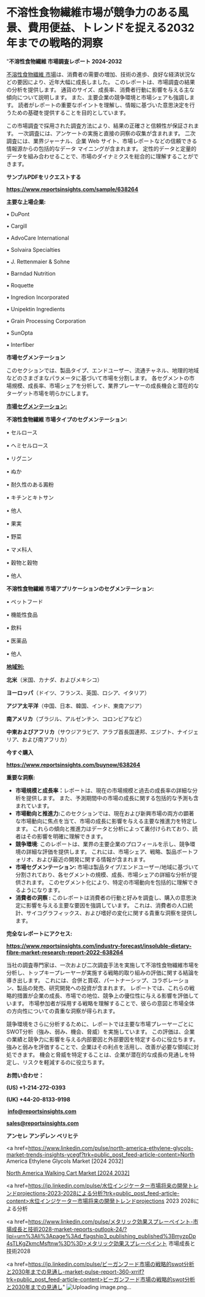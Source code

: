 # 不溶性食物繊維市場が競争力のある風景、費用便益、トレンドを捉える2032年までの戦略的洞察

"<strong>不溶性食物繊維 市場調査レポート 2024-2032</strong>

<a href=https://www.reportsinsights.com/sample/638264>不溶性食物繊維 市場</a>は、消費者の需要の増加、技術の進歩、良好な経済状況などの要因により、近年大幅に成長しました。 このレポートは、市場調査の結果の分析を提供します。 通貨のサイズ、成長率、消費者行動に影響を与える主な傾向について説明します。 また、主要企業の競争環境と市場シェアも強調します。 読者がレポートの重要なポイントを理解し、情報に基づいた意思決定を行うための基礎を提供することを目的としています。

この市場調査で採用された調査方法により、結果の正確さと信頼性が保証されます。 一次調査には、アンケートの実施と直接の洞察の収集が含まれます。 二次調査には、業界ジャーナル、企業 Web サイト、市場レポートなどの信頼できる情報源からの包括的なデータ マイニングが含まれます。 定性的データと定量的データを組み合わせることで、市場のダイナミクスを総合的に理解することができます。

<strong><b>サンプルPDFをリクエストする</b></strong>

<a href=https://www.reportsinsights.com/sample/638264><strong><u>https://www.reportsinsights.com/sample/638264</u></strong></a>

<strong>主要な上場企業:</strong>

• DuPont

• Cargill

• AdvoCare International

• Solvaira Specialties

• J. Rettenmaier & Sohne

• Barndad Nutrition

• Roquette

• Ingredion Incorporated

• Unipektin Ingredients

• Grain Processing Corporation

• SunOpta

• Interfiber

<strong>市場セグメンテーション</strong>

このセクションでは、製品タイプ、エンドユーザー、流通チャネル、地理的地域などのさまざまなパラメータに基づいて市場を分割します。 各セグメントの市場規模、成長率、市場シェアを分析して、業界プレーヤーの成長機会と潜在的なターゲット市場を明らかにします。

<strong><u>市場セグメンテーション</u></strong><strong><u>:</u></strong>

<strong>不溶性食物繊維 市場タイプのセグメンテーション:</strong>

• セルロース

• ヘミセルロース

• リグニン

• ぬか

• 耐久性のある澱粉

• キチンとキトサン

• 他人

• 果実

• 野菜

• マメ科人

• 穀物と穀物

• 他人

<strong>不溶性食物繊維 市場アプリケーションのセグメンテーション:</strong>

• ペットフード

• 機能性食品

• 飲料

• 医薬品

• 他人

<strong><u>地域別</u></strong><strong><u>:</u></strong>

<strong>北米</strong>（米国、カナダ、およびメキシコ）

<strong>ヨーロッパ</strong>（ドイツ、フランス、英国、ロシア、イタリア）

<strong>アジア太平洋</strong>（中国、日本、韓国、インド、東南アジア）

<strong>南アメリカ</strong>（ブラジル、アルゼンチン、コロンビアなど）

<strong>中東およびアフリカ</strong>（サウジアラビア、アラブ首長国連邦、エジプト、ナイジェリア、および南アフリカ）

<strong>今すぐ購入</strong>

<a href=https://www.reportsinsights.com/buynow/638264><strong><u>https://www.reportsinsights.com/buynow/638264</u></strong></a>

<strong>重要な洞察:</strong>
<ul>
  <li><strong>市場規模と成長率：</strong>レポートは、現在の市場規模と過去の成長率の詳細な分析を提供します。 また、予測期間中の市場の成長に関する包括的な予測も含まれています。</li>
  <li><strong>市場動向と推進力:</strong>このセクションでは、現在および新興市場の両方の顕著な市場動向に焦点を当て、市場の成長に影響を与える主要な推進力を特定します。 これらの傾向と推進力はデータと分析によって裏付けられており、読者はその影響を明確に理解できます。</li>
  <li><strong>競争環境</strong>: このレポートは、業界の主要企業のプロフィールを示し、競争環境の詳細な評価を提供します。 これには、市場シェア、戦略、製品ポートフォリオ、および最近の開発に関する情報が含まれます。</li>
  <li><strong>市場セグメンテーション: </strong>市場は製品タイプ/エンドユーザー/地域に基づいて分割されており、各セグメントの規模、成長、市場シェアの詳細な分析が提供されます。 このセグメント化により、特定の市場動向を包括的に理解できるようになります。</li>
  <li><strong>消費者の洞察 : </strong>このレポートは消費者の行動と好みを調査し、購入の意思決定に影響を与える主要な要因を強調しています。 これは、消費者の人口統計、サイコグラフィックス、および嗜好の変化に関する貴重な洞察を提供します。</li>
</ul>
<strong>完全なレポートにアクセス:</strong>

<a href=https://www.reportsinsights.com/industry-forecast/insoluble-dietary-fibre-market-research-report-2022-638264><strong><u><b>https://www.reportsinsights.com/industry-forecast/insoluble-dietary-fibre-market-research-report-2022-638264</b></u></strong></a>

当社の調査専門家は、一次および二次調査手法を実施して不溶性食物繊維市場を分析し、トップキープレーヤーが実施する戦略的取り組みの評価に関する結論を導き出します。 これには、合併と買収、パートナーシップ、コラボレーション、製品の発売、研究開発への投資が含まれます。 レポートでは、これらの戦略的措置が企業の成長、市場での地位、競争上の優位性に与える影響を評価しています。 市場参加者が採用する戦略を理解することで、彼らの意図と市場全体の方向性についての貴重な洞察が得られます。

競争環境をさらに分析するために、レポートでは主要な市場プレーヤーごとにSWOT分析（強み、弱み、機会、脅威）を実施しています。 この評価は、企業の業績と競争力に影響を与える内部要因と外部要因を特定するのに役立ちます。 強みと弱みを評価することで、企業はその利点を活用し、改善が必要な領域に対処できます。 機会と脅威を特定することは、企業が潜在的な成長の見通しを特定し、リスクを軽減するのに役立ちます。

<strong>お問い合わせ：</strong>

<strong>(US) +1-214-272-0393</strong>

<strong>(UK) +44-20-8133-9198</strong>

<strong> </strong><a href=info@reportsinsights.com><strong><u>info@reportsinsights.com</u></strong></a>

<a href=sales@reportsinsights.com><strong><u>sales@reportsinsights.com</u></strong></a>

<strong>アンセレ アンデレン ベリヒテ</strong>

<a href=https://www.linkedin.com/pulse/north-america-ethylene-glycols-market-trends-insights-ycegf?trk=public_post_feed-article-content>North America Ethylene Glycols Market [2024 2032]</a>

<a href=https://www.linkedin.com/pulse/north-america-walking-cart-market-guide-growth-ut7qf/>North America Walking Cart Market [2024 2032]</a>

<a href=https://jp.linkedin.com/pulse/水位インジケーター市場将来の開発トレンドprojections-2023-2028による分析?trk=public_post_feed-article-content>水位インジケーター市場将来の開発トレンドprojections 2023 2028による分析</a>

<a href=https://www.linkedin.com/pulse/メタリック効果スプレーペイント-市場成長と技術2028-market-reports-outlook-24/?lipi=urn%3Ali%3Apage%3Ad_flagship3_publishing_published%3BmyzpDp4sTLKgZkmcMsftnw%3D%3D>メタリック効果スプレーペイント 市場成長と技術2028</a>

<a href=https://jp.linkedin.com/pulse/ビーガンフード市場の戦略的swot分析と2030年までの見通し-market-pulse-report-360-xrrif?trk=public_post_feed-article-content>ビーガンフード市場の戦略的swot分析と2030年までの見通し</a>"
![Uploading image.png…]()
